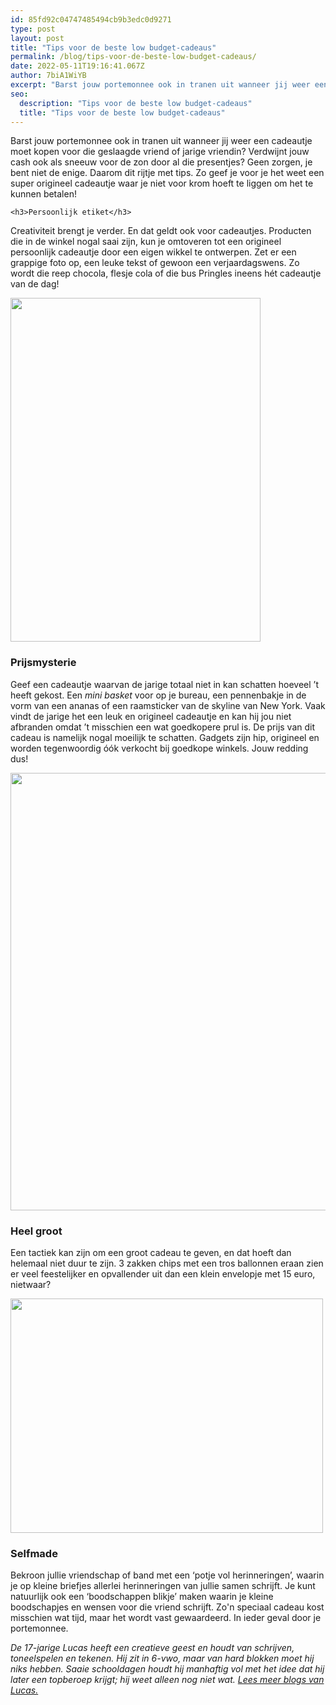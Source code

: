 ```yaml
---
id: 85fd92c04747485494cb9b3edc0d9271
type: post
layout: post
title: "Tips voor de beste low budget-cadeaus"
permalink: /blog/tips-voor-de-beste-low-budget-cadeaus/
date: 2022-05-11T19:16:41.067Z
author: 7biA1WiYB
excerpt: "Barst jouw portemonnee ook in tranen uit wanneer jij weer een cadeautje moet kopen voor die geslaagde vriend of jarige vriendin? Verdwijnt jouw cash ook als sneeuw voor de zon door al die presentjes? Geen zorgen, je bent niet de enige. Daarom dit rijtje met tips. Zo geef je voor je het weet een super origineel cadeautje waar je niet voor krom hoeft te liggen om het te kunnen betalen!  "
seo:
  description: "Tips voor de beste low budget-cadeaus"
  title: "Tips voor de beste low budget-cadeaus"
---
```

Barst jouw portemonnee ook in tranen uit wanneer jij weer een cadeautje moet kopen voor die geslaagde vriend of jarige vriendin? Verdwijnt jouw cash ook als sneeuw voor de zon door al die presentjes? Geen zorgen, je bent niet de enige. Daarom dit rijtje met tips. Zo geef je voor je het weet een super origineel cadeautje waar je niet voor krom hoeft te liggen om het te kunnen betalen!  

    <h3>Persoonlijk etiket</h3>
<p>Creativiteit brengt je verder. En dat geldt ook voor cadeautjes. Producten die in de winkel nogal saai zijn, kun je omtoveren tot een origineel persoonlijk cadeautje door een eigen wikkel te ontwerpen. Zet er een grappige foto op, een leuke tekst of gewoon een verjaardagswens. Zo wordt die reep chocola, flesje cola of die bus Pringles ineens hét cadeautje van de dag!</p>
<p><div class="media media-element-container media-default"><div id="file-418233" class="file file-image file-image-jpeg">

        
  
  <div class="content">
    <img height="3864" width="2917" style="font-size: 13.008px; width: 400px; height: 550px;" class="media-element file-default" data-delta="1" src="https://original.sevendays.nl/sites/default/files/patricks%20pringles.jpg" alt="">  </div>

  
</div>
</div>
<h3>Prijsmysterie</h3>
<p>Geef een cadeautje waarvan de jarige totaal niet in kan schatten hoeveel ’t heeft gekost. Een <em>mini basket</em> voor op je bureau, een pennenbakje in de vorm van een ananas of een raamsticker van de skyline van New York. Vaak vindt de jarige het een leuk en origineel cadeautje en kan hij jou niet afbranden omdat ’t misschien een wat goedkopere prul is. De prijs van dit cadeau is namelijk nogal moeilijk te schatten. Gadgets zijn hip, origineel en worden tegenwoordig óók verkocht bij goedkope winkels. Jouw redding dus!</p>
<p><div class="media media-element-container media-default"><div id="file-418239" class="file file-image file-image-jpeg">

        
  
  <div class="content">
    <img height="3794" width="3469" style="width: 600px; height: 700px;" class="media-element file-default" data-delta="1" src="https://original.sevendays.nl/sites/default/files/bureaubasket.jpg" alt="">  </div>

  
</div>
</div>
<h3>Heel groot</h3>
<p>Een tactiek kan zijn om een groot cadeau te geven, en dat hoeft dan helemaal niet duur te zijn. 3 zakken chips met een tros ballonnen eraan zien er veel feestelijker en opvallender uit dan een klein envelopje met 15 euro, nietwaar?</p>
<p><div class="media media-element-container media-default"><div id="file-418228" class="file file-image file-image-jpeg">

        
  
  <div class="content">
    <img height="3864" width="5152" style="width: 500px; height: 375px;" class="media-element file-default" data-delta="1" src="https://original.sevendays.nl/sites/default/files/DSC00606_0.JPG" alt="">  </div>

  
</div>
</div>
<h3>Selfmade</h3>
<p>Bekroon jullie vriendschap of band met een ‘potje vol herinneringen’, waarin je op kleine briefjes allerlei herinneringen van jullie samen schrijft. Je kunt natuurlijk ook een ‘boodschappen blikje’ maken waarin je kleine boodschapjes en wensen voor die vriend schrijft. Zo'n speciaal cadeau kost misschien wat tijd, maar het wordt vast gewaardeerd. In ieder geval door je portemonnee.</p>
<p><em>De 17-jarige Lucas heeft een creatieve geest en houdt van schrijven, toneelspelen en tekenen. Hij zit in 6-vwo, maar van hard blokken moet hij niks hebben. Saaie schooldagen houdt hij manhaftig vol met het idee dat hij later een topberoep krijgt; hij weet alleen nog niet wat. </em><a href="https://original.sevendays.nl/users/lucas-versteeg"><em>Lees meer blogs van Lucas.</em></a></p>  
